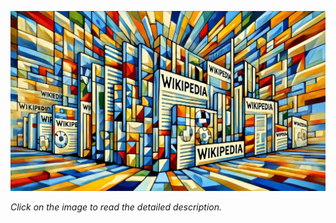 
[![Miniproject Description](img/Buffers_and_Wikipedia.jpeg)](https://ubc-ece.craft.me/cpen221-mp-FSFT)

*Click on the image to read the detailed description.*